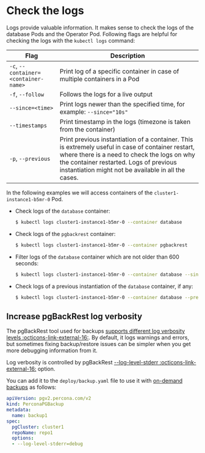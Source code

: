 # Check the logs

Logs provide valuable information. It makes sense to check the logs of the
database Pods and the Operator Pod. Following flags are helpful for checking the
logs with the `kubectl logs` command:

| Flag                                |  Description                                                              |
| ----------------------------------- | ------------------------------------------------------------------------- |
| `-c`, `--container=<container-name>`| Print log of a specific container in case of multiple containers in a Pod |
| `-f`, `--follow`                    |  Follows the logs for a live output                                       |
| `--since=<time>`                    | Print logs newer than the specified time, for example: `--since="10s"`    |
| `--timestamps`                      | Print timestamp in the logs (timezone is taken from the container)        |
| `-p`, `--previous`                  | Print previous instantiation of a container. This is extremely useful in case of container restart, where there is a need to check the logs on why the container restarted. Logs of previous instantiation might not be available in all the cases. |

In the following examples we will access containers of the `cluster1-instance1-b5mr-0` Pod.

* Check logs of the `database` container:

    ``` {.bash data-prompt="$" }
    $ kubectl logs cluster1-instance1-b5mr-0 --container database
    ```

* Check logs of the `pgbackrest` container:

    ``` {.bash data-prompt="$" }
    $ kubectl logs cluster1-instance1-b5mr-0 --container pgbackrest
    ```

* Filter logs of the `database` container which are not older than 600 seconds:

    ``` {.bash data-prompt="$" }
    $ kubectl logs cluster1-instance1-b5mr-0 --container database --since=600s
    ```

* Check logs of a previous instantiation of the `database` container, if any:

    ``` {.bash data-prompt="$" }
    $ kubectl logs cluster1-instance1-b5mr-0 --container database --previous
    ```

## Increase pgBackRest log verbosity

The pgBackRest tool used for backups [supports different log verbosity levels :octicons-link-external-16:](https://pgbackrest.org/configuration.html#section-log/option-log-level-stderr). By default, it logs warnings and errors, but sometimes fixing backup/restore issues can be simpler when you get more debugging information from it.

Log verbosity is controlled by pgBackRest [--log-level-stderr :octicons-link-external-16:](https://pgbackrest.org/configuration.html#section-log/option-log-level-stderr) option.

You can add it to the `deploy/backup.yaml` file to use it with [on-demand backups](backups-ondemand.md) as follows:

```yaml
apiVersion: pgv2.percona.com/v2
kind: PerconaPGBackup
metadata:
  name: backup1
spec:
  pgCluster: cluster1
  repoName: repo1
  options:
  - --log-level-stderr=debug
```

